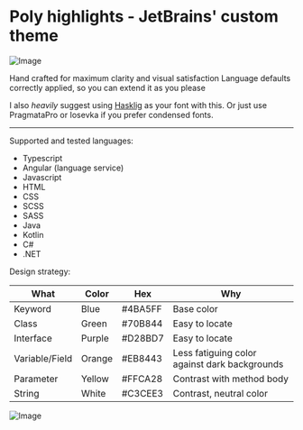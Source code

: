 # Poly highlights - JetBrains' custom  theme


![Image]( https://raw.githubusercontent.com/Polyterative/Poly-highlights/master/Examples/Typescript%20%2B%20RxJS%20.png )

Hand crafted for maximum clarity and visual satisfaction
Language defaults correctly applied, so you can extend it as you please

I also *heavily* suggest using [Hasklig](https://github.com/i-tu/Hasklig)  as your font with this. 
Or just use PragmataPro or Iosevka if you prefer condensed fonts.
___
Supported and tested languages:

- Typescript
- Angular (language service)
- Javascript
- HTML
- CSS
- SCSS
- SASS
- Java
- Kotlin
- C#
- .NET

Design strategy:


| What           	| Color  	| Hex  	    | Why                                           	|
|----------------	|--------	|--------	|-----------------------------------------------	|
| Keyword        	| Blue   	| #4BA5FF   | Base color                                    	|
| Class          	| Green  	| #70B844  	| Easy to locate                                	|
| Interface      	| Purple 	| #D28BD7 	| Easy to locate                                	|
| Variable/Field 	| Orange 	| #EB8443 	| Less fatiguing color against dark backgrounds 	|
| Parameter      	| Yellow 	| #FFCA28 	| Contrast with method body                     	|
| String         	| White  	| #C3CEE3  	| Contrast, neutral color                       	|


![Image]( https://raw.githubusercontent.com/Polyterative/Poly-highlights/master/palette.png )
